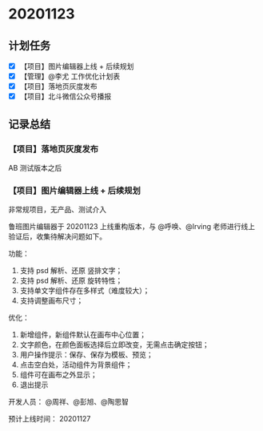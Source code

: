 # 20201123

## 计划任务

- [x] 【项目】图片编辑器上线 + 后续规划
- [x] 【管理】@李尤 工作优化计划表
- [x] 【项目】落地页灰度发布
- [x] 【项目】北斗微信公众号播报

## 记录总结

### 【项目】落地页灰度发布

AB 测试版本之后

### 【项目】图片编辑器上线 + 后续规划

非常规项目，无产品、测试介入

鲁班图片编辑器于 20201123 上线重构版本，与 @呼唤、@Irving 老师进行线上验证后，收集待解决问题如下。

功能：

1. 支持 psd 解析、还原 竖排文字；
2. 支持 psd 解析、还原 旋转特性；
3. 支持单文字组件存在多样式（难度较大）；
4. 支持调整画布尺寸；

优化：

1. 新增组件，新组件默认在画布中心位置；
2. 文字颜色，在颜色面板选择后立即改变，无需点击确定按钮；
3. 用户操作提示：保存、保存为模板、预览；
4. 点击空白处，活动组件为背景组件；
5. 组件可在画布之外显示；
6. 退出提示

开发人员：
@周祥、@彭旭、@陶思智

预计上线时间：
20201127
